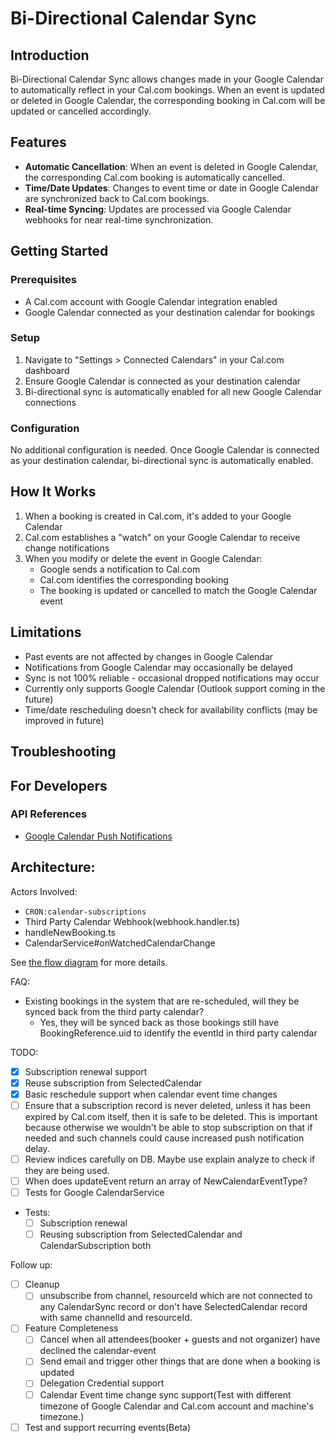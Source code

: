 # Bi-Directional Calendar Sync

## Introduction
Bi-Directional Calendar Sync allows changes made in your Google Calendar to automatically reflect in your Cal.com bookings. When an event is updated or deleted in Google Calendar, the corresponding booking in Cal.com will be updated or cancelled accordingly.

## Features
- **Automatic Cancellation**: When an event is deleted in Google Calendar, the corresponding Cal.com booking is automatically cancelled.
- **Time/Date Updates**: Changes to event time or date in Google Calendar are synchronized back to Cal.com bookings.
- **Real-time Syncing**: Updates are processed via Google Calendar webhooks for near real-time synchronization.

## Getting Started

### Prerequisites
- A Cal.com account with Google Calendar integration enabled
- Google Calendar connected as your destination calendar for bookings

### Setup
1. Navigate to "Settings > Connected Calendars" in your Cal.com dashboard
2. Ensure Google Calendar is connected as your destination calendar
3. Bi-directional sync is automatically enabled for all new Google Calendar connections

### Configuration
No additional configuration is needed. Once Google Calendar is connected as your destination calendar, bi-directional sync is automatically enabled.

## How It Works
1. When a booking is created in Cal.com, it's added to your Google Calendar
2. Cal.com establishes a "watch" on your Google Calendar to receive change notifications
3. When you modify or delete the event in Google Calendar:
   - Google sends a notification to Cal.com
   - Cal.com identifies the corresponding booking
   - The booking is updated or cancelled to match the Google Calendar event

## Limitations
- Past events are not affected by changes in Google Calendar
- Notifications from Google Calendar may occasionally be delayed
- Sync is not 100% reliable - occasional dropped notifications may occur
- Currently only supports Google Calendar (Outlook support coming in the future)
- Time/date rescheduling doesn't check for availability conflicts (may be improved in future)

## Troubleshooting


## For Developers

### API References
- [Google Calendar Push Notifications](https://developers.google.com/workspace/calendar/api/guides/push)

## Architecture:

Actors Involved:
- `CRON:calendar-subscriptions`
- Third Party Calendar Webhook(webhook.handler.ts)
- handleNewBooking.ts
- CalendarService#onWatchedCalendarChange

See [the flow diagram](./flow.mermaid) for more details.

FAQ:
- Existing bookings in the system that are re-scheduled, will they be synced back from the third party calendar?
  - Yes, they will be synced back as those bookings still have BookingReference.uid to identify the eventId in third party calendar

TODO:
- [x] Subscription renewal support
- [x] Reuse subscription from SelectedCalendar
- [x] Basic reschedule support when calendar event time changes
- [ ] Ensure that a subscription record is never deleted, unless it has been expired by Cal.com itself, then it is safe to be deleted. This is important because otherwise we wouldn't be able to stop subscription on that if needed and such channels could cause increased push notification delay. 
- [ ] Review indices carefully on DB. Maybe use explain analyze to check if they are being used.
- [ ] When does updateEvent return an array of NewCalendarEventType?
- [ ] Tests for Google CalendarService

- Tests:
   - [ ] Subscription renewal
   - [ ] Reusing subscription from SelectedCalendar and CalendarSubscription both

Follow up:
- [ ] Cleanup
   - [ ] unsubscribe from channel, resourceId which are not connected to any CalendarSync record or don't have SelectedCalendar record with same channelId and resourceId.
- [ ] Feature Completeness
   - [ ] Cancel when all attendees(booker + guests and not organizer) have declined the calendar-event
   - [ ] Send email and trigger other things that are done when a booking is updated
   - [ ] Delegation Credential support
   - [ ] Calendar Event time change sync support(Test with different timezone of Google Calendar and Cal.com account and machine's timezone.)
- [ ] Test and support recurring events(Beta)